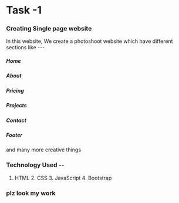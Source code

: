 # Task -1 
### Creating Single page website

In this website, We create a photoshoot website which have different sections like --- 
##### Home
##### About 
##### Pricing
##### Projects
##### Contact
##### Footer

and many more creative things

### Technology Used --
1. HTML  2. CSS  3. JavaScript  4. Bootstrap

### plz look my work
